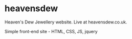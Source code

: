 heavensdew
==========

Heaven's Dew Jewellery website.  Live at heavensdew.co.uk.

Simple front-end site - HTML, CSS, JS, jquery
